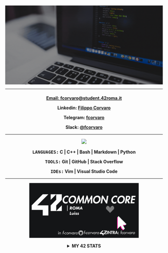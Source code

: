 <a href="https://github.com/f-corvaro"><img align="center"  alt="f-corvaro" src="https://github.com/f-corvaro/f-corvaro/blob/main/banner.gif"> 

***
<h4 align="center">

Email: [fcorvaro@student.42roma.it](mailto:fcorvaro@student.42roma.it)

Linkedin: [Filippo Corvaro](https://www.linkedin.com/in/f-corvaro/)

Telegram: [fcorvaro](https://t.me/fcorvaro)
	
Slack: [@fcorvaro](https://42born2code.slack.com/team/U050L8XAFLK)

***
<p align="center">	
  <a href="https://skillicons.dev">
    <img src="https://skillicons.dev/icons?i=bash,c,cpp,git,github,linux,md,py,raspberrypi,stackoverflow,vim,vscode" />
  </a>
</p>

<p align="center"> <kbd>LANGUAGES:</kbd> C | C++ | Bash | Markdown | Python

<p align="center"> <kbd>TOOLS:</kbd> Git | GitHub | Stack Overflow

<p align="center"> <kbd>IDEs:</kbd> Vim | Visual Studio Code

<hr/>

<p align="center"><a href="https://github.com/f-corvaro/42.common_core/tree/main"><img width="350" src="https://github.com/f-corvaro/f-corvaro/blob/main/42cc.gif"></a>

<details>
<summary>MY 42 STATS</summary>
	
[![fcorvaro's 42 stats](https://badge.mediaplus.ma/black/fcorvaro?1337Badge=off&UM6P=off)](https://profile.intra.42.fr/users/fcorvaro)

</details>

